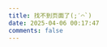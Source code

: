 ```yaml
---
title: 找不到页面了(;′⌒`)
date: 2025-04-06 00:17:47
comments: false
---
```


<script src="//qzonestyle.gtimg.cn/qzone/hybrid/app/404/search_children.js"
    charset="utf-8" homePageUrl="/" homePageName="Back to home">
</script>
